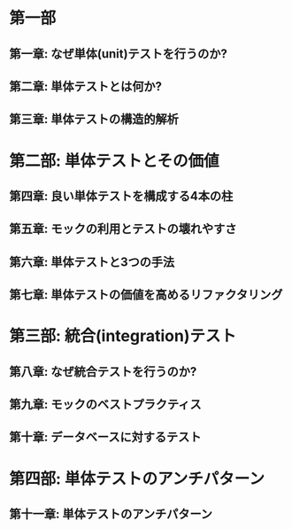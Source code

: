 # 第一部

## 第一章: なぜ単体(unit)テストを行うのか?

## 第二章: 単体テストとは何か?

## 第三章: 単体テストの構造的解析

# 第二部: 単体テストとその価値

## 第四章: 良い単体テストを構成する4本の柱

## 第五章: モックの利用とテストの壊れやすさ

## 第六章: 単体テストと3つの手法

<!-- 六章までが、価値のある単体テストを識別するための知識についての話。七章が価値のある単体テストを作成するための話。 -->

## 第七章: 単体テストの価値を高めるリファクタリング

# 第三部: 統合(integration)テスト

## 第八章: なぜ統合テストを行うのか?

## 第九章: モックのベストプラクティス

## 第十章: データベースに対するテスト

# 第四部: 単体テストのアンチパターン

## 第十一章: 単体テストのアンチパターン


